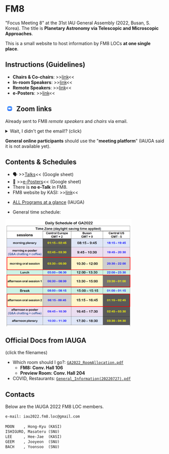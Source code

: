 # FM8
"Focus Meeting 8" at the 31st IAU General Assembly (2022, Busan, S. Korea). The title is **Planetary Astronomy via Telescopic and Microscopic Approaches**.

This is a small website to host information by FM8 LOCs **at one single place**. 


## Instructions (Guidelines)
* **Chairs & Co-chairs**: >>[link](instructions_to_chairs.md)<<
* **In-room Speakers**: >>[link](instructions_to_inroom.md)<<
* **Remote Speakers**: >>[link](instructions_to_remote.md)<<
* **e-Posters**: >>[link](instructions_to_eposter.md)<<

## <img src="imgs/Zoom-icon.png" width="30"/> Zoom links
Already sent to FM8 _remote speakers_ and _chairs_ via email. 
<details><summary> Wait, I didn't get the email!? (click)</summary>
<p>
Please check your email box (or spam folder, just in case)

    * Email title: "[IAU FM8] Zoom link for remote oral speaker"

    * Eamil from: One of the SOC members (``Masateru ISHIGURO <ishigrmt@gmail.com>``)

    * Email time: 2022-07-30T12:17 KST (03:17 UTC) 

</p>
</details>

**General online participants** should use the "**meeting platform**" (IAUGA said it is not available yet).


## Contents & Schedules
- 🗣 >>[Talks](https://docs.google.com/spreadsheets/d/1SBi9pDeAfjOlQAgSWItndRrmCDKO2Hq4w867UzjnoLs/edit?usp=sharing)<< (Google sheet)
- 📜 >>[e-Posters](https://docs.google.com/spreadsheets/d/19wTkitOYZKLuY27WhNHv6kSKkr_jcNtPZO_r6xfRgCA/edit?usp=sharing)<< (Google sheet)
- There is **no e-Talk** in FM8.
- FM8 website by KASI: >>[link](https://iau2021fm8.kasi.re.kr/)<<

* [ALL Programs at a glance](https://www.iauga2022.org/program/program_01.asp?sMenu=abo1) (IAUGA)

* General time schedule: 

<img src="iauga_docs/DailySchedule.png" width="400"/>

## Official Docs from IAUGA
(click the filenames)
* Which room should I go?: [``GA2022_RoomAllocation.pdf``](iauga_docs/GA2022_RoomAllocation.pdf)
    - **FM8: Conv. Hall 106** 
    - **Preview Room: Conv. Hall 204**
* COVID, Restaurants: [``General_Information(20220727).pdf``](iauga_docs/General_Information(20220727).pdf)



## Contacts
Below are the IAUGA 2022 FM8 LOC members. 

    e-mail: iau2022.fm8.loc@gmail.com
    
    MOON    , Hong-Kyu (KASI)
    ISHIGURO, Masateru (SNU) 
    LEE     , Hee-Jae  (KASI)
    GEEM    , Jooyeon  (SNU) 
    BACH    , Yoonsoo  (SNU) 

